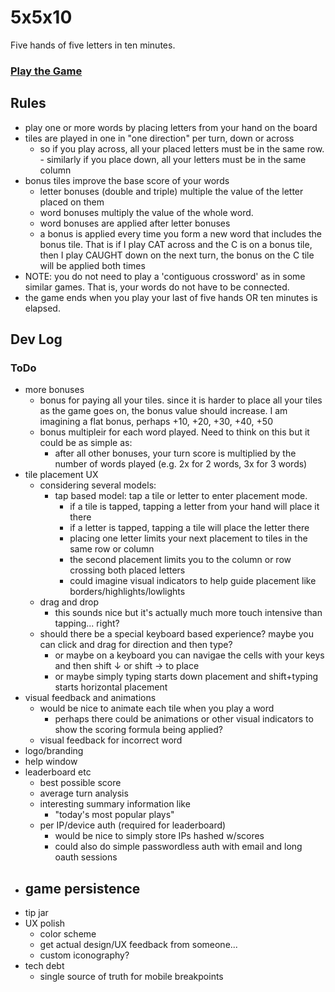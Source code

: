 # 5x5x10

Five hands of five letters in ten minutes.

### [Play the Game](https://animate-object.github.io/5510/)

## Rules

- play one or more words by placing letters from your hand on the board
- tiles are played in one in "one direction" per turn, down or across
  - so if you play across, all your placed letters must be in the same row. - similarly if you place down, all your letters must be in the same column
- bonus tiles improve the base score of your words
  - letter bonuses (double and triple) multiple the value of the letter placed on them
  - word bonuses multiply the value of the whole word.
  - word bonuses are applied after letter bonuses
  - a bonus is applied every time you form a new word that includes the bonus tile. That is if I play CAT across and the C is on a bonus tile, then I play CAUGHT down on the next turn, the bonus on the C tile will be applied both times
- NOTE: you do not need to play a 'contiguous crossword' as in some similar games. That is, your words do not have to be connected.
- the game ends when you play your last of five hands OR ten minutes is elapsed.

## Dev Log

### ToDo

- more bonuses
  - bonus for paying all your tiles. since it is harder to place all your tiles as the game goes on, the bonus value should increase. I am imagining a flat bonus, perhaps +10, +20, +30, +40, +50
  - bonus multipleir for each word played. Need to think on this but it could be as simple as:
    - after all other bonuses, your turn score is multiplied by the number of words played (e.g. 2x for 2 words, 3x for 3 words)
- tile placement UX
  - considering several models:
    - tap based model: tap a tile or letter to enter placement mode.
      - if a tile is tapped, tapping a letter from your hand will place it there
      - if a letter is tapped, tapping a tile will place the letter there
      - placing one letter limits your next placement to tiles in the same row or column
      - the second placement limits you to the column or row crossing both placed letters
      - could imagine visual indicators to help guide placement like borders/highlights/lowlights
  - drag and drop
    - this sounds nice but it's actually much more touch intensive than tapping... right?
  - should there be a special keyboard based experience? maybe you can click and drag for direction and then type?
    - or maybe on a keyboard you can navigae the cells with your keys and then shift ↓ or shift → to place
    - or maybe simply typing starts down placement and shift+typing starts horizontal placement
- visual feedback and animations
  - would be nice to animate each tile when you play a word
    - perhaps there could be animations or other visual indicators to show the scoring formula being applied?
  - visual feedback for incorrect word
- logo/branding
- help window
- leaderboard etc
  - best possible score
  - average turn analysis
  - interesting summary information like
    - "today's most popular plays"
  - per IP/device auth (required for leaderboard)
    - would be nice to simply store IPs hashed w/scores
    - could also do simple passwordless auth with email and long oauth sessions
- ## game persistence
- tip jar
- UX polish
  - color scheme
  - get actual design/UX feedback from someone...
  - custom iconography?
- tech debt
  - single source of truth for mobile breakpoints
